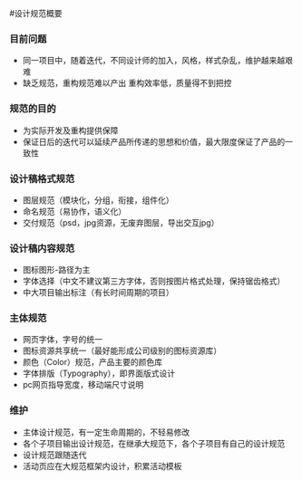 #设计规范概要

### 目前问题
* 同一项目中，随着迭代，不同设计师的加入，风格，样式杂乱，维护越来越艰难 
* 缺乏规范，重构规范难以产出 重构效率低，质量得不到把控

### 规范的目的
* 为实际开发及重构提供保障
* 保证日后的迭代可以延续产品所传递的思想和价值，最大限度保证了产品的一致性


### 设计稿格式规范
* 图层规范（模块化，分组，衔接，组件化）
* 命名规范（易协作，语义化）
* 交付规范（psd，jpg资源，无废弃图层，导出交互jpg）

### 设计稿内容规范
* 图标图形-路径为主
* 字体选择（中文不建议第三方字体，否则按图片格式处理，保持锯齿格式）
* 中大项目输出标注（有长时间周期的项目）

### 主体规范
* 网页字体，字号的统一
* 图标资源共享统一（最好能形成公司级别的图标资源库）
* 颜色（Color）规范，产品主要的颜色库
* 字体排版（Typography），即界面版式设计
* pc网页指导宽度，移动端尺寸说明


### 维护
* 主体设计规范，有一定生命周期的，不轻易修改
* 各个子项目输出设计规范，在继承大规范下，各个子项目有自己的设计规范
* 设计规范跟随迭代
* 活动页应在大规范框架内设计，积累活动模板